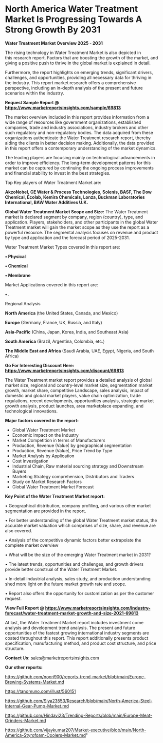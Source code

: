 # North America Water Treatment Market Is Progressing Towards A Strong Growth By 2031

<Strong> Water Treatment Market Overview 2025 - 2031</strong>

The rising technology in Water Treatment Market is also depicted in this research report. Factors that are boosting the growth of the market, and giving a positive push to thrive in the global market is explained in detail.

Furthermore, the report highlights on emerging trends, significant drivers, challenges, and opportunities, providing all necessary data for thriving in the industry. This report market research offers a comprehensive perspective, including an in-depth analysis of the present and future scenarios within the industry.

<strong>Request Sample Report @ <a href=https://www.marketreportsinsights.com/sample/69813>https://www.marketreportsinsights.com/sample/69813</a></strong>

The market overview included in this report provides information from a wide range of resources like government organizations, established companies, trade and industry associations, industry brokers and other such regulatory and non-regulatory bodies. The data acquired from these organizations authenticate the Water Treatment research report, thereby aiding the clients in better decision making. Additionally, the data provided in this report offers a contemporary understanding of the market dynamics.

The leading players are focusing mainly on technological advancements in order to improve efficiency. The long-term development patterns for this market can be captured by continuing the ongoing process improvements and financial stability to invest in the best strategies.

Top Key players of Water Treatment Market are:

<strong>AkzoNobel, GE Water & Process Technologies, Solenis, BASF, The Dow Chemical, Ecolab, Kemira Chemicals, Lonza, Buckman Laboratories International, BAW Water Additives U.K.</strong>

<strong><b>Global Water Treatment Market Scope and Size:</b></strong>
The Water Treatment market is declared segment by company, region (country), type, and application. Players, stakeholders, and other participants in the global Water Treatment market will gain the market scope as they use the report as a powerful resource. The segmental analysis focuses on revenue and product by type and application and the forecast period of 2025-2031.

Water Treatment Market Types covered in this report are:

<strong>• Physical

• Chemical

• Membrane</strong>

Market Applications covered in this report are:

<strong>• .</strong> 

Regional Analysis

<strong>North America</strong> (the United States, Canada, and Mexico)

<strong>Europe</strong> (Germany, France, UK, Russia, and Italy)

<strong>Asia-Pacific</strong> (China, Japan, Korea, India, and Southeast Asia)

<strong>South America</strong> (Brazil, Argentina, Colombia, etc.)

<strong>The Middle East and Africa</strong> (Saudi Arabia, UAE, Egypt, Nigeria, and South Africa)

<strong>Go For Interesting Discount Here: <a href=https://www.marketreportsinsights.com/discount/69813>https://www.marketreportsinsights.com/discount/69813</a></strong>

The Water Treatment market report provides a detailed analysis of global market size, regional and country-level market size, segmentation market growth, market share, competitive Landscape, sales analysis, impact of domestic and global market players, value chain optimization, trade regulations, recent developments, opportunities analysis, strategic market growth analysis, product launches, area marketplace expanding, and technological innovations.

<strong><b>Major factors covered in the report:</b></strong>
<ul>
  <li>Global Water Treatment Market </li>
  <li>Economic Impact on the Industry</li>
  <li>Market Competition in terms of Manufacturers</li>
  <li>Production, Revenue (Value) by geographical segmentation</li>
  <li>Production, Revenue (Value), Price Trend by Type</li>
  <li>Market Analysis by Application</li>
  <li>Cost Investigation</li>
  <li>Industrial Chain, Raw material sourcing strategy and Downstream Buyers</li>
  <li>Marketing Strategy comprehension, Distributors and Traders</li>
  <li>Study on Market Research Factors</li>
  <li>Global Water Treatment Market Forecast</li>
</ul>

<strong><b>Key Point of the Water Treatment Market report:</b></strong>

• Geographical distribution, company profiling, and various other market segmentation are provided in the report.

• For better understanding of the global Water Treatment market status, the accurate market valuation which comprises of size, share, and revenue are also covered.

• Analysis of the competitive dynamic factors better extrapolate the complete market overview

• What will be the size of the emerging Water Treatment market in 2031?

• The latest trends, opportunities and challenges, and growth drivers provide better construal of the Water Treatment Market.

• In-detail industrial analysis, sales study, and production understanding shed more light on the future market growth rate and scope.

• Report also offers the opportunity for customization as per the customer request.

<strong><b>View Full Report @ <a href=https://www.marketreportsinsights.com/industry-forecast/water-treatment-market-growth-and-size-2021-69813>https://www.marketreportsinsights.com/industry-forecast/water-treatment-market-growth-and-size-2021-69813</a></b></strong>


At last, the Water Treatment Market report includes investment come analysis and development trend analysis. The present and future opportunities of the fastest growing international industry segments are coated throughout this report. This report additionally presents product specification, manufacturing method, and product cost structure, and price structure.

<strong>Contact Us:</strong>
sales@marketreportsinsights.com

<strong>Our other reports:</strong>

<a href=https://github.com/noori900/reports-trend-market/blob/main/Europe-Brewing-Systems-Market.md>https://github.com/noori900/reports-trend-market/blob/main/Europe-Brewing-Systems-Market.md</a>

<a href=https://tanomuno.com/illust/560151>https://tanomuno.com/illust/560151</a>

<a href=https://github.com/Siya23553/Research/blob/main/North-America-Steel-Internal-Gear-Pump-Market.md>https://github.com/Siya23553/Research/blob/main/North-America-Steel-Internal-Gear-Pump-Market.md</a>

<a href=https://github.com/Hindavi23/Trending-Reports/blob/main/Europe-Meat-Grinders-Market.md>https://github.com/Hindavi23/Trending-Reports/blob/main/Europe-Meat-Grinders-Market.md</a>

<a href=https://github.com/vijaykumar207/Market-executive/blob/main/North-America-Styrofoam-Coolers-Market.md>https://github.com/vijaykumar207/Market-executive/blob/main/North-America-Styrofoam-Coolers-Market.md</a>"
